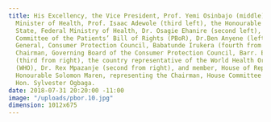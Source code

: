 ```yaml
---
title: His Excellency, the Vice President, Prof. Yemi Osinbajo (middle), the Honourable
  Minister of Health, Prof. Isaac Adewole (third left), the Honourable Minister of
  State, Federal Ministry of Health, Dr. Osagie Ehanire (second left), Chairman, Technical
  Committee of the Patients’ Bill of Rights (PBoR), Dr.Ben Anyene (left), the Director
  General, Consumer Protection Council, Babatunde Irukera (fourth from right), the
  Chairman, Governing Board of the Consumer Protection Council, Barr. Emeka Nwankpa
  (third from right), the country representative of the World Health Organisation
  (WHO), Dr. Rex Mpazanje (second from right), and member, House of Representative,
  Honourable Solomon Maren, representing the Chairman, House Committee on Commerce,
  Hon. Sylvester Ogbaga.
date: 2018-07-31 20:20:00 -11:00
image: "/uploads/pbor.10.jpg"
dimension: 1012x675
---
```


